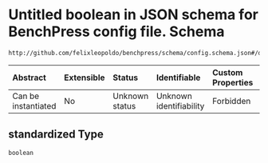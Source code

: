 # Untitled boolean in JSON schema for BenchPress config file. Schema

```txt
http://github.com/felixleopoldo/benchpress/schema/config.schema.json#/definitions/iid/properties/standardized
```



| Abstract            | Extensible | Status         | Identifiable            | Custom Properties | Additional Properties | Access Restrictions | Defined In                                                                    |
| :------------------ | :--------- | :------------- | :---------------------- | :---------------- | :-------------------- | :------------------ | :---------------------------------------------------------------------------- |
| Can be instantiated | No         | Unknown status | Unknown identifiability | Forbidden         | Allowed               | none                | [config.schema.json*](../../../out/config.schema.json "open original schema") |

## standardized Type

`boolean`
